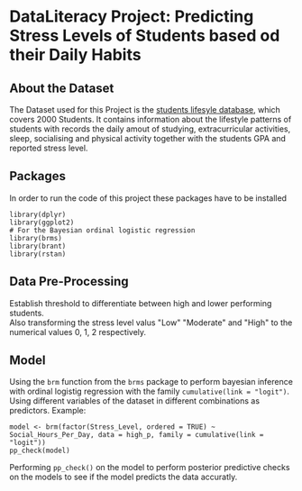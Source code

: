 # DataLiteracy Project: Predicting Stress Levels of Students based od their Daily Habits

## About the Dataset
The Dataset used for this Project is the [students lifesyle database](https://www.kaggle.com/datasets/steve1215rogg/student-lifestyle-dataset), which covers 2000 Students. 
It contains information about the lifestyle patterns of students with records the daily amout of studying, extracurricular activities, sleep, socialising and physical 
activity together with the students GPA and reported stress level.

## Packages
In order to run the code of this project these packages have to be installed
```
library(dplyr)
library(ggplot2)
# For the Bayesian ordinal logistic regression
library(brms)
library(brant)
library(rstan)
```

## Data Pre-Processing
Establish threshold to differentiate between high and lower performing students.\
Also transforming the stress level valus "Low" "Moderate" and "High" to the numerical values 0, 1, 2 respectively. 

## Model
Using the `brm` function from the `brms` package to perform bayesian inference with ordinal logistig regression with the family `cumulative(link = "logit")`.
Using different variables of the dataset in different combinations as predictors. Example:
```
model <- brm(factor(Stress_Level, ordered = TRUE) ~ Social_Hours_Per_Day, data = high_p, family = cumulative(link = "logit"))
pp_check(model)
```
Performing `pp_check()` on the model to perform posterior predictive checks on the models to see if the model predicts the data accuratly.
